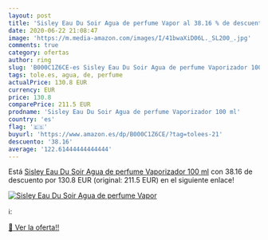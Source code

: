 ```yaml
---
layout: post
title: 'Sisley Eau Du Soir Agua de perfume Vapor al 38.16 % de descuento'
date: 2020-06-22 21:08:47
image: 'https://m.media-amazon.com/images/I/41bwaXiD06L._SL200_.jpg'
comments: true
category: ofertas
author: ring
slug: 'B000C1Z6CE-es Sisley Eau Du Soir Agua de perfume Vaporizador 100 ml'
tags: tole.es, agua, de, perfume
actualPrice: 130.8 EUR
currency: EUR
price: 130.8
comparePrice: 211.5 EUR
prodname: 'Sisley Eau Du Soir Agua de perfume Vaporizador 100 ml'
country: 'es'
flag: '🇪🇸'
buyurl: 'https://www.amazon.es/dp/B000C1Z6CE/?tag=tolees-21'
descuento: '38.16'
average: '122.61444444444444'
---
```


Está [Sisley Eau Du Soir Agua de perfume Vaporizador 100 ml](https://www.amazon.es/dp/B000C1Z6CE/?tag=tolees-21) con 38.16 de descuento por 130.8 EUR (original: 211.5 EUR) en el siguiente enlace!

[![Sisley Eau Du Soir Agua de perfume Vapor](https://m.media-amazon.com/images/I/41bwaXiD06L._SL200_.jpg)](https://www.amazon.es/dp/B000C1Z6CE/?tag=tolees-21)

ℹ️:


[🛒 Ver la oferta!!](https://www.amazon.es/dp/B000C1Z6CE/?tag=tolees-21)
